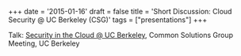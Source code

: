 +++
date = '2015-01-16'
draft = false
title = 'Short Discussion: Cloud Security @ UC Berkeley (CSG)'
tags = ["presentations"]
+++

Talk: [Security in the Cloud @ UC Berkeley](/staticfiles/cloud-security-csg-1501.pdf), Common Solutions Group Meeting, UC Berkeley